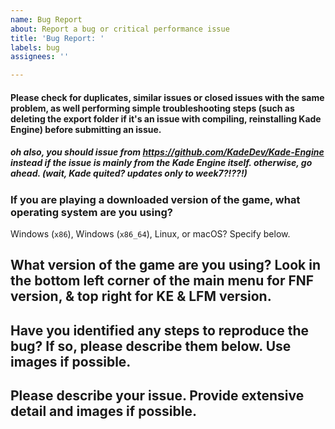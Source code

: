 ```yaml
---
name: Bug Report
about: Report a bug or critical performance issue
title: 'Bug Report: '
labels: bug
assignees: ''

---
```


#### Please check for duplicates, similar issues or closed issues with the same problem, as well performing simple troubleshooting steps (such as deleting the export folder if it's an issue with compiling, reinstalling Kade Engine) before submitting an issue.
##### oh also, you should issue from https://github.com/KadeDev/Kade-Engine instead if the issue is mainly from the Kade Engine itself. otherwise, go ahead. (wait, Kade quited? updates only to week7?!??!)


### If you are playing a downloaded version of the game, what operating system are you using?
Windows (`x86`), Windows (`x86_64`), Linux, or macOS? Specify below.

## What version of the game are you using? Look in the bottom left corner of the main menu for FNF version, & top right for KE & LFM version.

## Have you identified any steps to reproduce the bug? If so, please describe them below. Use images if possible.

## Please describe your issue. Provide extensive detail and images if possible.
